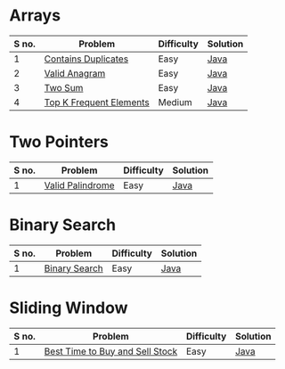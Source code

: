 
# Arrays

| S no.| Problem                                                                                |   Difficulty  |  Solution    |
|------|----------------------------------------------------------------------------------------|---------------| ----------   |
|  1   |  [Contains Duplicates]("https://leetcode.com/problems/contains-duplicate/")            |   Easy        |  [Java]() |
|  2   |  [Valid Anagram]("https://leetcode.com/problems/contains-duplicate/")                  |   Easy        |  [Java]() |
|  3   |  [Two Sum]("https://leetcode.com/problems/two-sum/")                                   |   Easy        |  [Java]() |
|  4   |  [Top K Frequent Elements]("https://leetcode.com/problems/top-k-frequent-elements/")   |   Medium      |  [Java]() |


# Two Pointers

| S no.| Problem                                                                                |   Difficulty  |  Solution    |
|------|----------------------------------------------------------------------------------------|---------------| ----------   |
|  1   |  [Valid Palindrome]("https://leetcode.com/problems/valid-palindrome/")                 |   Easy        |  [Java]() |


# Binary Search

| S no.| Problem                                                                                |   Difficulty  |  Solution    |
|------|----------------------------------------------------------------------------------------|---------------| ----------   |
|  1   |  [Binary Search]("https://leetcode.com/problems/binary-search/")                       |   Easy        |  [Java]() |


# Sliding Window


| S no.| Problem                                                                                              |   Difficulty  |  Solution    |
|------|------------------------------------------------------------------------------------------------------|---------------| ----------   |
|  1   |  [Best Time to Buy and Sell Stock]("https://leetcode.com/problems/best-time-to-buy-and-sell-stock")  |   Easy        |  [Java]() |

